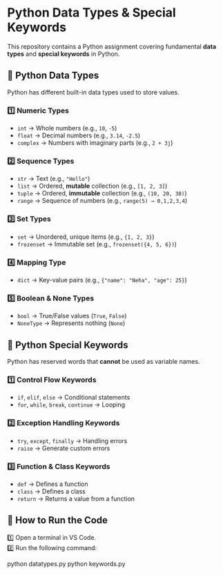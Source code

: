 # Python Data Types & Special Keywords

This repository contains a Python assignment covering fundamental **data types** and **special keywords** in Python.


## **🔹 Python Data Types**
Python has different built-in data types used to store values.

### **1️⃣ Numeric Types**
- `int` → Whole numbers (e.g., `10`, `-5`)
- `float` → Decimal numbers (e.g., `3.14`, `-2.5`)
- `complex` → Numbers with imaginary parts (e.g., `2 + 3j`)

### **2️⃣ Sequence Types**
- `str` → Text (e.g., `"Hello"`)
- `list` → Ordered, **mutable** collection (e.g., `[1, 2, 3]`)
- `tuple` → Ordered, **immutable** collection (e.g., `(10, 20, 30)`)
- `range` → Sequence of numbers (e.g., `range(5) → 0,1,2,3,4`)

### **3️⃣ Set Types**
- `set` → Unordered, unique items (e.g., `{1, 2, 3}`)
- `frozenset` → Immutable set (e.g., `frozenset({4, 5, 6})`)

### **4️⃣ Mapping Type**
- `dict` → Key-value pairs (e.g., `{"name": "Neha", "age": 25}`)

### **5️⃣ Boolean & None Types**
- `bool` → True/False values (`True`, `False`)
- `NoneType` → Represents nothing (`None`)


## **🔹 Python Special Keywords**
Python has reserved words that **cannot** be used as variable names.

### **1️⃣ Control Flow Keywords**
- `if`, `elif`, `else` → Conditional statements
- `for`, `while`, `break`, `continue` → Looping

### **2️⃣ Exception Handling Keywords**
- `try`, `except`, `finally` → Handling errors
- `raise` → Generate custom errors

### **3️⃣ Function & Class Keywords**
- `def` → Defines a function
- `class` → Defines a class
- `return` → Returns a value from a function



## **🚀 How to Run the Code**
1️⃣ Open a terminal in VS Code.  
2️⃣ Run the following command:  

python datatypes.py
python keywords.py
